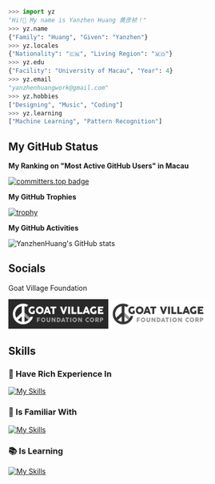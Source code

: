 ```python
>>> import yz
"Hi!👋 My name is Yanzhen Huang 黄彦祯！"
>>> yz.name
{"Family": "Huang", "Given": "Yanzhen"}
>>> yz.locales
{"Nationality": "🇨🇳", "Living Region": "🇲🇴"}
>>> yz.edu
{"Facility": "University of Macau", "Year": 4}
>>> yz.email
"yanzhenhuangwork@gmail.com"
>>> yz.hobbies
["Designing", "Music", "Coding"]
>>> yz.learning
["Machine Learning", "Pattern Recognition"]
```

## My GitHub Status

**My Ranking on "Most Active GitHub Users" in Macau**

[![committers.top badge](https://user-badge.committers.top/macau/YanzhenHuang.svg)](https://user-badge.committers.top/macau/YanzhenHuang)

**My GitHub Trophies**

[![trophy](https://github-profile-trophy.vercel.app/?username=YanzhenHuang&theme=dracula)](https://github.com/ryo-ma/github-profile-trophy)

**My GitHub Activities**

![YanzhenHuang's GitHub stats](https://github-readme-stats.vercel.app/api?username=YanzhenHuang&show_icons=true&theme=radical)

## Socials
Goat Village Foundation 

<img src="assets/Goat_Village_Dark.png" alt="drawing" style="width:200px;"/><img src="assets/Goat_Village_Light.png" alt="drawing" style="width:200px;"/>

## Skills

### 💯 Have Rich Experience In

[![My Skills](https://skillicons.dev/icons?i=git,docker,github,gitlab,unity,anaconda,dotnet,js,ts,python,matlab,cs,html,css,php,mysql,md,latex,bash,vscode,pycharm,obsidian,powershell)](https://skillicons.dev)
### 🤔 Is Familiar With

[![My Skills](https://skillicons.dev/icons?i=nodejs,npm,react,next,tailwind,django,redux,opencv,pytorch,c,cpp,java,linux,ubuntu,apple,windows)](https://skillicons.dev)
### 📚 Is Learning

[![My Skills](https://skillicons.dev/icons?i=vue,vite,sass,webpack,kotlin,androidstudio)](https://skillicons.dev)
